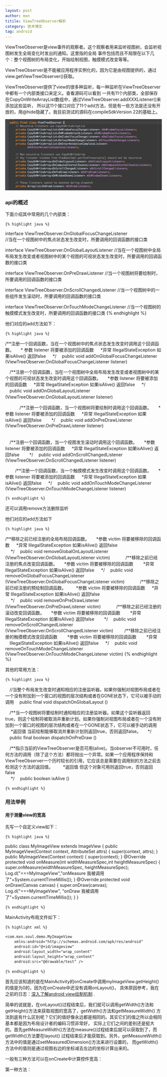 ```yaml
---
layout: post
author: mxn
titile: ViewTreeObserver解析
category: 技术博文
tag: android
---
```


ViewTreeObserver是view事件的观察者。这个观察者用来监听视图树，会监听视图树发生全局变化时发出的通知。这里指的全局
事件包括而且不局限在以下几个：整个视图树的布局变化，开始绘制视图，触摸模式改变等等。

ViewTreeObserver是不能被应用程序实例化的，因为它是由视图提供的，通过view.getViewTreeObserver()获取。

ViewTreeObserver提供了view的很多种监听，每一种监听在ViewTreeObserver中都有一个内部类接口来定义。查看源码可以看到
一共有11个内部类，全部保存在CopyOnWriteArrayList数组中，通过ViewTreeObserver.addXXXListener()来添加这些监听，
所以这11个接口对应了11个add方法，但是有一些方法是还没有开放的，用@hide隐藏了。我目前测试的源码在compileSdkVersion 22的基础上。

![](https://raw.githubusercontent.com/mxn21/mxn21.github.io/master/public/img/img128.png)

<!-- more -->

### api的概述

下面介绍其中常用的几个内部类：

    {% highlight java %}
interface  ViewTreeObserver.OnGlobalFocusChangeListener        
//当在一个视图树中的焦点状态发生改变时，所要调用的回调函数的接口类
 
interface  ViewTreeObserver.OnGlobalLayoutListener
//当在一个视图树中全局布局发生改变或者视图树中的某个视图的可视状态发生改变时，所要调用的回调函数的接口类
 
interface  ViewTreeObserver.OnPreDrawListener
//当一个视图树将要绘制时，所要调用的回调函数的接口类
 
interface  ViewTreeObserver.OnScrollChangedListener
//当一个视图树中的一些组件发生滚动时，所要调用的回调函数的接口类
 
interface  ViewTreeObserver.OnTouchModeChangeListener
//当一个视图树的触摸模式发生改变时，所要调用的回调函数的接口类
    {% endhighlight %}
    
    
他们对应的add方法如下：

    {% highlight java %}
/**注册一个回调函数，当在一个视图树中的焦点状态发生改变时调用这个回调函数。
　 * 参数 listener    将要被添加的回调函数
　 *异常 IllegalStateException       如果isAlive() 返回false
　 */
　public void addOnGlobalFocusChangeListener (ViewTreeObserver.OnGlobalFocusChangeListener listener)
     
 
　/**注册一个回调函数，当在一个视图树中全局布局发生改变或者视图树中的某个视图的可视状态发生改变时调用这个回调函数。
　 *参数 listener    将要被添加的回调函数
　 *异常 IllegalStateException       如果isAlive() 返回false
　 */
　public void addOnGlobalLayoutListener (ViewTreeObserver.OnGlobalLayoutListener listener)
　　
 
　　
　/**注册一个回调函数，当一个视图树将要绘制时调用这个回调函数。
　 *参数 listener    将要被添加的回调函数
　 *异常 IllegalStateException       如果isAlive() 返回false
　　*/
　public void addOnPreDrawListener (ViewTreeObserver.OnPreDrawListener listener)
 
　   
　/**注册一个回调函数，当一个视图发生滚动时调用这个回调函数。
　 *参数 listener    将要被添加的回调函数
　 *异常 IllegalStateException       如果isAlive() 返回false
　　*/
　public void addOnScrollChangedListener (ViewTreeObserver.OnScrollChangedListener listener)  
 
　
　/**注册一个回调函数，当一个触摸模式发生改变时调用这个回调函数。
　 *参数 listener    将要被添加的回调函数
　 *异常 IllegalStateException       如果isAlive() 返回false
　 */
　public void addOnTouchModeChangeListener (ViewTreeObserver.OnTouchModeChangeListener listener)

    {% endhighlight %}


还可以调用remove方法删除监听

他们对应的add方法如下

    {% highlight java %}
    
/**移除之前已经注册的全局布局回调函数。
　 *参数 victim 将要被移除的回调函数
　 *异常 IllegalStateException       如果isAlive() 返回false   
　 */
　public void removeGlobalOnLayoutListener (ViewTreeObserver.OnGlobalLayoutListener victim)
　　
　/**移除之前已经注册的焦点改变回调函数。
　 *参数 victim 将要被移除的回调函数
　　*异常 IllegalStateException       如果isAlive() 返回false 
　 */
　public void removeOnGlobalFocusChangeListener (ViewTreeObserver.OnGlobalFocusChangeListener victim)
　　
　/**移除之前已经注册的预绘制回调函数。
　　*参数 victim 将要被移除的回调函数
　 *异常 IllegalStateException       如果isAlive() 返回false  
　 */
　public void removeOnPreDrawListener (ViewTreeObserver.OnPreDrawListener victim)
　　
　/**移除之前已经注册的滚动改变回调函数。
　 *参数 victim 将要被移除的回调函数
　　*异常 IllegalStateException       如果isAlive() 返回false 
　　*/
　public void removeOnScrollChangedListener (ViewTreeObserver.OnScrollChangedListener victim)
　
　/**移除之前已经注册的触摸模式改变回调函数
　　*参数 victim 将要被移除的回调函数
　　*异常 　IllegalStateException       如果isAlive() 返回false
　 */
　public void removeOnTouchModeChangeListener (ViewTreeObserver.OnTouchModeChangeListener victim)
    {% endhighlight %}
    
    
其他的常用方法：

    {% highlight java %}
　//当整个布局发生改变时通知相应的注册监听器。如果你强制对视图布局或者在一个没有附加到一个窗口的视图的层次结构或者在GONE状态下，它可以被手动的调用
　public final void dispatchOnGlobalLayout ()
    
　/**当一个视图树将要绘制时通知相应的注册监听器。如果这个监听器返回true，则这个绘制将被取消并重新计划。如果你强制对视图布局或者在一个没有附加到一个窗口的视图的层次结构或者在一个GONE状态下，它可以被手动的调用
　 *返回值  当前绘制能够取消并重新计划则返回true，否则返回false。
　 */
　public final boolean dispatchOnPreDraw ()
 
　/**指示当前的ViewTreeObserver是否可用(alive)。当observer不可用时，任何方法的调用（除了这个方法）都将抛出一个异常。如果一个应用程序保持和ViewTreeObserver一个历时较长的引用，它应该总是需要在调用别的方法之前去检测这个方法的返回值。
　　*返回值 但这个对象可用则返回true，否则返回false   
　 */
　public boolean isAlive ()

    {% endhighlight %}
    
### 用法举例

#### 用于测量view的宽高

先写一个自定义view如下：

    {% highlight java %}
public class MyImageView extends ImageView {
    public MyImageView(Context context, AttributeSet attrs) {
        super(context, attrs);
    }
    public MyImageView(Context context) {
        super(context);
    }
    @Override
    protected void onMeasure(int widthMeasureSpec,int heightMeasureSpec) {
        super.onMeasure(widthMeasureSpec, heightMeasureSpec);
        Log.d("===MyImageView","onMeasure 我被调用了"+System.currentTimeMillis());
    }
    @Override
    protected void onDraw(Canvas canvas) {
        super.onDraw(canvas);
        Log.d("===MyImageView", "onDraw 我被调用了"+System.currentTimeMillis());
    }
}

    {% endhighlight %}
    
MainActivity布局文件如下：

    {% highlight xml %}
<?xml version="1.0" encoding="utf-8"?>
    <com.mxn.soul.demo.MyImageView
        xmlns:android="http://schemas.android.com/apk/res/android"
        android:id="@+id/imageview"
        android:layout_width="wrap_content"
        android:layout_height="wrap_content"
        android:src="@drawable/test" />

    {% endhighlight %}    
    
首先应该知道的是在MainActivity的onCreate中调用myImageView.getHeight()的值是为0的，因为在onCreate中还没有调用onLayout()，
具体原因参考，我在之前的日志：[深入了解android view绘制机制](http://souly.cn/技术博文/2015/07/14/深入了解android%20view绘制机制/)  .

简单的说就是，在onLayout()过程结束后，我们就可以调用getWidth()方法和getHeight()方法来获取视图的宽高了，getWidth()方法和getMeasureWidth()
方法到底有什么区别呢？它们的值好像永远都是相同的。其实它们的值之所以会相同基本都是因为布局设计者的编码习惯非常好，
实际上它们之间的差别还是挺大的。首先getMeasureWidth()方法在measure()过程结束后就可以获取到了，而getWidth()方法要在layout()
过程结束后才能获取到。另外，getMeasureWidth()方法中的值是通过setMeasuredDimension()方法来进行设置的，
而getWidth()方法中的值则是通过视图右边的坐标减去左边的坐标计算出来的。

一般有三种方法可以在onCreate中计算控件宽高：

第一种方法：


